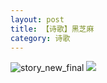 ```yaml
---
layout: post
title: 【诗歌】黑芝麻
category: 诗歌
---
```

![story_new_final](http://rdr022gcy.hd-bkt.clouddn.com/img/story_new_final_0322.png)
![](http://rc5p5sl4z.hd-bkt.clouddn.com/img/moment-220504-2.jpg)


